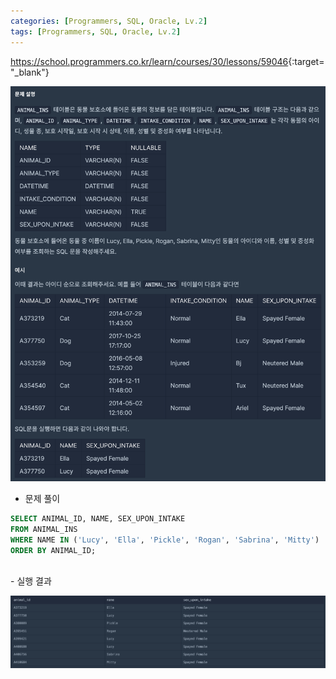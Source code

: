 ```yaml
---
categories: [Programmers, SQL, Oracle, Lv.2]
tags: [Programmers, SQL, Oracle, Lv.2] 
---
```


<https://school.programmers.co.kr/learn/courses/30/lessons/59046>{:target="_blank"}

![문제](/assets/img/programmers/sql/oracle/lv.2/%EB%A3%A8%EC%8B%9C%EC%99%80_%EC%97%98%EB%9D%BC_%EC%B0%BE%EA%B8%B0(1).png)

- 문제 풀이

```sql
SELECT ANIMAL_ID, NAME, SEX_UPON_INTAKE
FROM ANIMAL_INS
WHERE NAME IN ('Lucy', 'Ella', 'Pickle', 'Rogan', 'Sabrina', 'Mitty')
ORDER BY ANIMAL_ID;
```

<br>
- 실행 결과

![실행 결과](/assets/img/programmers/sql/oracle/lv.2/%EB%A3%A8%EC%8B%9C%EC%99%80_%EC%97%98%EB%9D%BC_%EC%B0%BE%EA%B8%B0(2).png)
